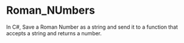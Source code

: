 # Roman_NUmbers
In C#, Save a Roman Number  as a string and send it to a function that accepts a string and returns a number.
